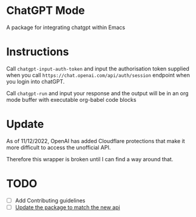 # ChatGPT Mode

A package for integrating chatgpt within Emacs

# Instructions

Call `chatgpt-input-auth-token` and input the authorisation token supplied when you call `https://chat.openai.com/api/auth/session` endpoint when you login into chatGPT.

Call `chatgpt-run` and input your response and the output will be in an org mode buffer with executable org-babel code blocks

# Update
As of 11/12/2022, OpenAI has added Cloudflare protections that make it more difficult to access the unofficial API.

Therefore this wrapper is broken until I can find a way around that.

# TODO
- [ ] Add Contributing guidelines
- [ ] [Update the package to match the new api](https://github.com/hhamud/ChatGPT-mode/issues/1)
